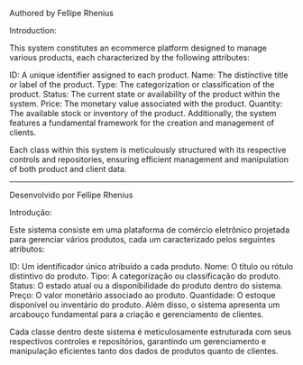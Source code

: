 Authored by Fellipe Rhenius

Introduction:

This system constitutes an ecommerce platform designed to manage various products, each characterized by the following attributes:

ID: A unique identifier assigned to each product.
Name: The distinctive title or label of the product.
Type: The categorization or classification of the product.
Status: The current state or availability of the product within the system.
Price: The monetary value associated with the product.
Quantity: The available stock or inventory of the product.
Additionally, the system features a fundamental framework for the creation and management of clients.

Each class within this system is meticulously structured with its respective controls and repositories, ensuring efficient management and manipulation of both product and client data.

________________________________________________________________________________________________________________________________________________________________________________________

Desenvolvido por Fellipe Rhenius

Introdução:

Este sistema consiste em uma plataforma de comércio eletrônico projetada para gerenciar vários produtos, cada um caracterizado pelos seguintes atributos:

ID: Um identificador único atribuído a cada produto.
Nome: O título ou rótulo distintivo do produto.
Tipo: A categorização ou classificação do produto.
Status: O estado atual ou a disponibilidade do produto dentro do sistema.
Preço: O valor monetário associado ao produto.
Quantidade: O estoque disponível ou inventário do produto.
Além disso, o sistema apresenta um arcabouço fundamental para a criação e gerenciamento de clientes.

Cada classe dentro deste sistema é meticulosamente estruturada com seus respectivos controles e repositórios, garantindo um gerenciamento e manipulação eficientes tanto dos dados de produtos quanto de clientes.
